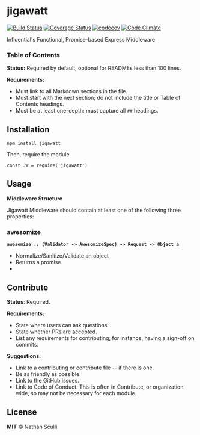 # jigawatt

[![Build Status](https://travis-ci.org/influentialpublishers/jigawatt.svg?branch=master)](https://travis-ci.org/influentialpublishers/jigawatt)
[![Coverage Status](https://coveralls.io/repos/github/influentialpublishers/jigawatt/badge.svg?branch=master)](https://coveralls.io/github/influentialpublishers/jigawatt?branch=master)
[![codecov](https://codecov.io/gh/influentialpublishers/jigawatt/branch/master/graph/badge.svg)](https://codecov.io/gh/influentialpublishers/jigawatt)
[![Code Climate](https://codeclimate.com/github/influentialpublishers/jigawatt/badges/gpa.svg)](https://codeclimate.com/github/influentialpublishers/jigawatt)

Influential's Functional, Promise-based Express Middleware

### Table of Contents
**Status:** Required by default, optional for READMEs less than 100 lines.

**Requirements:**
- Must link to all Markdown sections in the file.
- Must start with the next section; do not include the title or Table of Contents headings.
- Must be at least one-depth: must capture all `##` headings.

## Installation
`npm install jigawatt`

Then, require the module.

`const JW = require('jigawatt')`

## Usage
**Middleware Structure**

Jigawatt Middleware should contain at least one of the following three properties:

### awesomize
**`awesomize :: (Validator -> AwesomizeSpec) -> Request -> Object a`**

- Normalize/Sanitize/Validate an object
- Returns a promise
-


## Contribute
**Status**: Required.

**Requirements:**
- State where users can ask questions.
- State whether PRs are accepted.
- List any requirements for contributing; for instance, having a sign-off on commits.

**Suggestions:**
- Link to a contributing or contribute file -- if there is one.
- Be as friendly as possible.
- Link to the GitHub issues.
- Link to Code of Conduct. This is often in Contribute, or organization wide, so may not be necessary for each module.

## License
**MIT** &copy; Nathan Sculli
